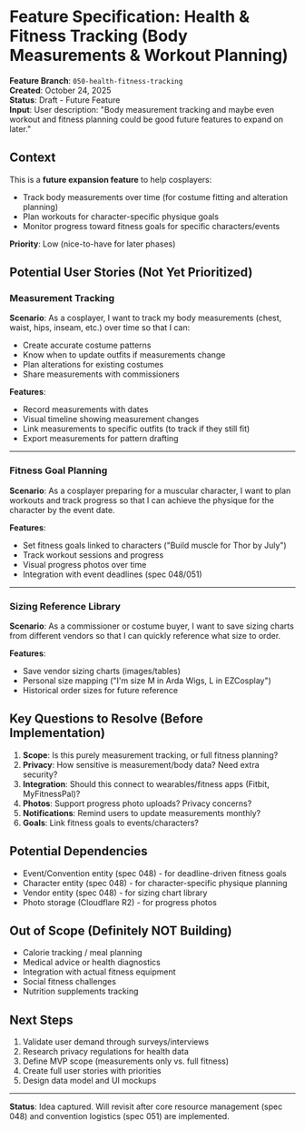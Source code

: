 # Feature Specification: Health & Fitness Tracking (Body Measurements & Workout Planning)

**Feature Branch**: `050-health-fitness-tracking`  
**Created**: October 24, 2025  
**Status**: Draft - Future Feature  
**Input**: User description: "Body measurement tracking and maybe even workout and fitness planning could be good future features to expand on later."

## Context

This is a **future expansion feature** to help cosplayers:
- Track body measurements over time (for costume fitting and alteration planning)
- Plan workouts for character-specific physique goals
- Monitor progress toward fitness goals for specific characters/events

**Priority**: Low (nice-to-have for later phases)

## Potential User Stories (Not Yet Prioritized)

### Measurement Tracking

**Scenario**: As a cosplayer, I want to track my body measurements (chest, waist, hips, inseam, etc.) over time so that I can:
- Create accurate costume patterns
- Know when to update outfits if measurements change
- Plan alterations for existing costumes
- Share measurements with commissioners

**Features**:
- Record measurements with dates
- Visual timeline showing measurement changes
- Link measurements to specific outfits (to track if they still fit)
- Export measurements for pattern drafting

---

### Fitness Goal Planning

**Scenario**: As a cosplayer preparing for a muscular character, I want to plan workouts and track progress so that I can achieve the physique for the character by the event date.

**Features**:
- Set fitness goals linked to characters ("Build muscle for Thor by July")
- Track workout sessions and progress
- Visual progress photos over time
- Integration with event deadlines (spec 048/051)

---

### Sizing Reference Library

**Scenario**: As a commissioner or costume buyer, I want to save sizing charts from different vendors so that I can quickly reference what size to order.

**Features**:
- Save vendor sizing charts (images/tables)
- Personal size mapping ("I'm size M in Arda Wigs, L in EZCosplay")
- Historical order sizes for future reference

## Key Questions to Resolve (Before Implementation)

1. **Scope**: Is this purely measurement tracking, or full fitness planning?
2. **Privacy**: How sensitive is measurement/body data? Need extra security?
3. **Integration**: Should this connect to wearables/fitness apps (Fitbit, MyFitnessPal)?
4. **Photos**: Support progress photo uploads? Privacy concerns?
5. **Notifications**: Remind users to update measurements monthly?
6. **Goals**: Link fitness goals to events/characters?

## Potential Dependencies

- Event/Convention entity (spec 048) - for deadline-driven fitness goals
- Character entity (spec 048) - for character-specific physique planning
- Vendor entity (spec 048) - for sizing chart library
- Photo storage (Cloudflare R2) - for progress photos

## Out of Scope (Definitely NOT Building)

- Calorie tracking / meal planning
- Medical advice or health diagnostics
- Integration with actual fitness equipment
- Social fitness challenges
- Nutrition supplements tracking

## Next Steps

1. Validate user demand through surveys/interviews
2. Research privacy regulations for health data
3. Define MVP scope (measurements only vs. full fitness)
4. Create full user stories with priorities
5. Design data model and UI mockups

---

**Status**: Idea captured. Will revisit after core resource management (spec 048) and convention logistics (spec 051) are implemented.

